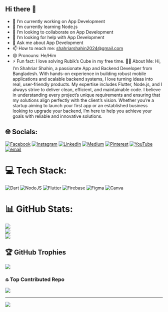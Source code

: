 ## Hi there 👋
- 🔭 I’m currently working on App Development
- 🌱 I’m currently learning Node.js
- 👯 I’m looking to collaborate on  App Development
- 🤔 I’m looking for help with  App Development
- 💬 Ask me about App Development
- 📫 How to reach me: shahriarshahin2024@gmail.com
- 😄 Pronouns: He/Him
- ⚡ Fun fact: I love solving Rubik’s Cube in my free time.
🧑‍💻 About Me:
Hi, I’m Shahriar Shahin, a passionate App and Backend Developer from Bangladesh. With hands-on experience in building robust mobile applications and scalable backend systems, I love turning ideas into real, user-friendly products. My expertise includes Flutter, Node.js, and I always strive to deliver clean, efficient, and maintainable code.
I believe in understanding every project’s unique requirements and ensuring that my solutions align perfectly with the client’s vision. Whether you’re a startup aiming to launch your first app or an established business looking to upgrade your backend, I’m here to help you achieve your goals with reliable and innovative solutions.

## 🌐 Socials:
[![Facebook](https://img.shields.io/badge/Facebook-%231877F2.svg?logo=Facebook&logoColor=white)](https://facebook.com/dev.shahin24) [![Instagram](https://img.shields.io/badge/Instagram-%23E4405F.svg?logo=Instagram&logoColor=white)](https://instagram.com/shahriar_shahin_22) [![LinkedIn](https://img.shields.io/badge/LinkedIn-%230077B5.svg?logo=linkedin&logoColor=white)](https://linkedin.com/in/shahriar-shahin-2a9542377) [![Medium](https://img.shields.io/badge/Medium-12100E?logo=medium&logoColor=white)](https://medium.com/@dev-shahin) [![Pinterest](https://img.shields.io/badge/Pinterest-%23E60023.svg?logo=Pinterest&logoColor=white)](https://pinterest.com/shahriarshahin2024) [![YouTube](https://img.shields.io/badge/YouTube-%23FF0000.svg?logo=YouTube&logoColor=white)](https://youtube.com/@dev.shahin24) [![email](https://img.shields.io/badge/Email-D14836?logo=gmail&logoColor=white)](mailto:shahriarshahin2024@gmail.com) 

# 💻 Tech Stack:
![Dart](https://img.shields.io/badge/dart-%230175C2.svg?style=for-the-badge&logo=dart&logoColor=white) ![NodeJS](https://img.shields.io/badge/node.js-6DA55F?style=for-the-badge&logo=node.js&logoColor=white) ![Flutter](https://img.shields.io/badge/Flutter-%2302569B.svg?style=for-the-badge&logo=Flutter&logoColor=white) ![Firebase](https://img.shields.io/badge/firebase-a08021?style=for-the-badge&logo=firebase&logoColor=ffcd34) ![Figma](https://img.shields.io/badge/figma-%23F24E1E.svg?style=for-the-badge&logo=figma&logoColor=white) ![Canva](https://img.shields.io/badge/Canva-%2300C4CC.svg?style=for-the-badge&logo=Canva&logoColor=white)
# 📊 GitHub Stats:
![](https://github-readme-stats.vercel.app/api?username=dev-shahin24&theme=dark&hide_border=false&include_all_commits=true&count_private=true)<br/>
![](https://nirzak-streak-stats.vercel.app/?user=dev-shahin24&theme=dark&hide_border=false)<br/>
![](https://github-readme-stats.vercel.app/api/top-langs/?username=dev-shahin24&theme=dark&hide_border=false&include_all_commits=true&count_private=true&layout=compact)

## 🏆 GitHub Trophies
![](https://github-profile-trophy.vercel.app/?username=dev-shahin24&theme=gruvbox_light&no-frame=false&no-bg=true&margin-w=4)

### 🔝 Top Contributed Repo
![](https://github-contributor-stats.vercel.app/api?username=dev-shahin24&limit=5&theme=dark&combine_all_yearly_contributions=true)

---
[![](https://visitcount.itsvg.in/api?id=dev-shahin24&icon=0&color=0)](https://visitcount.itsvg.in)

<!-- Proudly created with GPRM ( https://gprm.itsvg.in ) -->
